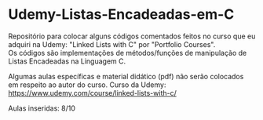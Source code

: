# Udemy-Listas-Encadeadas-em-C
Repositório para colocar alguns códigos comentados feitos no curso que eu adquiri na Udemy: "Linked Lists with C" por "Portfolio Courses".<br>
Os códigos são implementações de métodos/funções de manipulação de Listas Encadeadas na Linguagem C.

Algumas aulas específicas e material didático (pdf) não serão colocados em respeito ao autor do curso.
Curso da Udemy: https://www.udemy.com/course/linked-lists-with-c/

Aulas inseridas: 8/10
